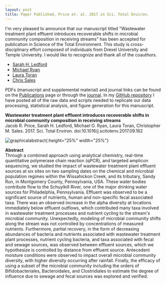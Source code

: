 ```yaml
---
layout: post
title: Paper Published, Price et. al. 2017 in Sci. Total Environ.
---
```


I'm very pleased to announce that our manuscript titled "Wastewater treatment plant effluent introduces recoverable shifts in microbial community composition in receiving streams" has been accepted for publication in Science of the Total Environment. This study is cross-disciplinary effort composed of individuals from Drexel University and Temple University. I would like to recognize and thank all of the coauthors.  

* [Sarah H. Ledford](http://sarahhledford.weebly.com/)  
* [Michael Ryan](http://drexel.edu/cae/contact/faculty/RyanMichael/)  
* [Laura Toran](https://sites.temple.edu/geotoran/)  
* [Chris Sales](http://microbes.cae.drexel.edu/)

PDFs (manuscript and supplemental material) and journal links can be found on the [Publications](https://jacobrprice.github.io/2-publications.html) page or through the [journal](http://www.sciencedirect.com/science/article/pii/S0048969717325111). In my [GitHub repository](https://github.com/JacobRPrice/WWTP_Impact_on_Stream) I have posted all of the raw data and scripts needed to replicate our data processing, statistical analysis, and figure generation for this manuscript.  

**Wastewater treatment plant effluent introduces recoverable shifts in microbial community composition in receiving streams**   
Jacob R. Price, Sarah H. Ledford, Michael O. Ryan, Laura Toran, Christopher M. Sales. 2017. Sci. Total Environ. doi:10.1016/j.scitotenv.2017.09.162   

![graphicalabstract](https://jacobrprice.github.io/assets/publications/GraphicalAbstract.tif){:height="25%" width="25%"}

**Abstract**  
Through a combined approach using analytical chemistry, real-time quantitative polymerase chain reaction (qPCR), and targeted amplicon sequencing, we studied the impact of wastewater treatment plant effluent sources at six sites on two sampling dates on the chemical and microbial population regimes within the Wissahickon Creek, and its tributary, Sandy Run, in Montgomery County, Pennsylvania, USA. These water bodies contribute flow to the Schuylkill River, one of the major drinking water sources for Philadelphia, Pennsylvania. Effluent was observed to be a significant source of nutrients, human and non-specific fecal associated taxa. There was an observed increase in the alpha diversity at locations immediately below effluent outflows, which contributed many taxa involved in wastewater treatment processes and nutrient cycling to the stream's microbial community. Unexpectedly, modeling of microbial community shifts along the stream was not controlled by concentrations of measured nutrients. Furthermore, partial recovery, in the form of decreasing abundances of bacteria and nutrients associated with wastewater treatment plant processes, nutrient cycling bacteria, and taxa associated with fecal and sewage sources, was observed between effluent sources, which we hypothesize is controlled by distance from effluent source. Antecedent moisture conditions were observed to impact overall microbial community diversity, with higher diversity occurring after rainfall. Finally, the efficacy of using a subset of the microbial community including the orders of Bifidobacteriales, Bacteroidales, and Clostridiales to estimate the degree of influence due to sewage and fecal sources was explored and verified.  